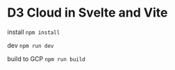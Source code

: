 # D3 Cloud in Svelte and Vite

install
`npm install`

dev
`npm run dev`

build to GCP
`npm run build`